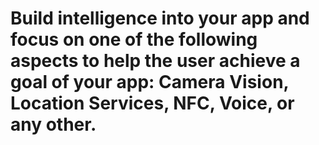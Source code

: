 # Build intelligence into your app and focus on one of the following aspects to help the user achieve a goal of your app: Camera Vision, Location Services, NFC, Voice, or any other.
